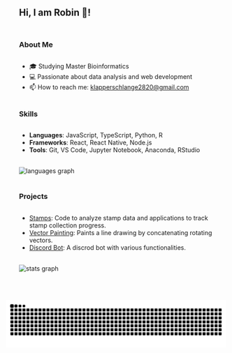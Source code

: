 <!-- <div align="center">
    <br clear="both">
    <img src="https://github.com/Timo1024/Timo1024/blob/output/github-contribution-grid-snake-dark.svg" alt="snake-gif" />
</div> -->
<div class="container" style="display: flex;
          justify-content: center;
          align-items: flex-start;
          max-width: 1000px;
          margin: 0 auto;
          padding: 20px;">
        <div class="column" style="margin: 10px;
          display: flex;
          flex-direction: column;
          align-items: flex-start; /* Center horizontally */
          justify-content: flex-start; /* Center vertically */
          text-align: left; /* Center text */">
        <h2>Hi, I am Robin 👋!</h2>
        <!-- <div style="display: flex; flex-wrap: wrap; justify-content: center;">
        <div class="tag" style="display: inline-block;
            background-color: none;
            border: 1px solid #dddddd;
            border-radius: 100px;
            padding: 2px 10px;
            margin: 2px;
            font-size: 0.7em;">Bioinformatics</div>
          <div class="tag" style="display: inline-block;
            background-color: none;
            border: 1px solid #dddddd;
            border-radius: 100px;
            padding: 2px 10px;
            margin: 2px;
            font-size: 0.7em;">Python</div>
          <div class="tag" style="display: inline-block;
            background-color: none;
            border: 1px solid #dddddd;
            border-radius: 100px;
            padding: 2px 10px;
            margin: 2px;
            font-size: 0.7em;">Type Script</div>
          <div class="tag" style="display: inline-block;
            background-color: none;
            border: 1px solid #dddddd;
            border-radius: 100px;
            padding: 2px 10px;
            margin: 2px;
            font-size: 0.7em;">Machine Learning</div>
          <div class="tag" style="display: inline-block;
            background-color: none;
            border: 1px solid #dddddd;
            border-radius: 100px;
            padding: 2px 10px;
            margin: 2px;
            font-size: 0.7em;">Data Analysis</div>
      </div> -->
        <div style="height: 10px;"></div>
        <!-- <p>I'm a student at the Eberhard Karls University of Tübingen.</p> -->
        <h3>About Me</h3>
        <ul>
            <li>🎓 Studying Master Bioinformatics</li>
            <li>💻 Passionate about data analysis and web development</li>
            <li>📫 How to reach me: <a href="mailto:klapperschlange2820@gmail.com">klapperschlange2820@gmail.com</a></li>
            <!-- <li>⚡ Fun fact: I love playing the flute and collecting stamps</li> -->
        </ul>
        <h3>Skills</h3>
        <ul>
            <li><strong>Languages</strong>: JavaScript, TypeScript, Python, R</li>
            <li><strong>Frameworks</strong>: React, React Native, Node.js</li>
            <li><strong>Tools</strong>: Git, VS Code, Jupyter Notebook, Anaconda, RStudio</li>
        </ul>
        </br>
        <img src="https://github-readme-stats.vercel.app/api/top-langs?username=Timo1024&locale=en&hide_title=true&card_width=500&langs_count=8&theme=dracula&hide_border=false&bg_color=00000000" width="400" alt="languages graph"/>
        </br>
        <h3>Projects</h3>
        <ul>
            <li><a href="https://github.com/Timo1024/stamps">Stamps</a>: Code to analyze stamp data and applications to track stamp collection progress.</li>
            <li><a href="https://github.com/Timo1024/vector-painting">Vector Painting</a>: Paints a line drawing by concatenating rotating vectors.</li>
            <li><a href="https://github.com/Timo1024/olaf">Discord Bot</a>: A discrod bot with various functionalities.</li>
        </ul>
        </br>
        <img src="https://github-readme-stats.vercel.app/api?username=Timo1024&hide_title=true&hide_rank=true&show_icons=true&include_all_commits=true&count_private=true&disable_animations=false&theme=dracula&locale=en&card_width=320&hide_border=false&bg_color=00000000" width="400" alt="stats graph"/>
        </br>
    </div>
</div>
<div align="center">
    <br clear="both">
    <img src="https://github.com/Timo1024/Timo1024/blob/output/github-contribution-grid-snake-dark.svg" alt="snake-gif" />
</div>
